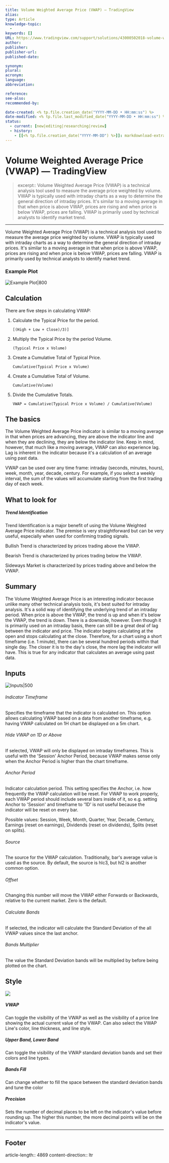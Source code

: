 ```yaml
---
title: Volume Weighted Average Price (VWAP) — TradingView
alias:
type: Article
knowledge-topic: 
  - 
keywords: []
URL: https://www.tradingview.com/support/solutions/43000502018-volume-weighted-average-price-vwap/
author: 
publisher: 
publisher-url: 
published-date: 

synonym:
plural:
acronym:
language: 
abbreviation:

reference:
see-also:
recommended-by: 

date-created: <% tp.file.creation_date("YYYY-MM-DD • HH:mm:ss") %>
date-modified: <% tp.file.last_modified_date("YYYY-MM-DD • HH:mm:ss") %>
status: 
  - current: [new|editing|researching|review]
  - history: 
    - [[<% tp.file.creation_date("YYYY-MM-DD") %>]]: markdownload-extract
---
```


# Volume Weighted Average Price (VWAP) — TradingView

> excerpt:: Volume Weighted Average Price (VWAP) is a technical analysis tool used to measure the average price weighted by volume. VWAP is typically used with intraday charts as a way to determine the general direction of intraday prices. It's similar to a moving average in that when price is above VWAP, prices are rising and when price is below VWAP, prices are falling. VWAP is primarily used by technical analysts to identify market trend.

***
Volume Weighted Average Price (VWAP) is a technical analysis tool used to measure the average price weighted by volume. VWAP is typically used with intraday charts as a way to determine the general direction of intraday prices. It's similar to a moving average in that when price is above VWAP, prices are rising and when price is below VWAP, prices are falling. VWAP is primarily used by technical analysts to identify market trend.

### Example Plot
![Example Plot|800](https://s3.amazonaws.com/cdn.freshdesk.com/data/helpdesk/attachments/production/43241201194/original/IH_QmCGpxlETg5n_YinfOnKilmw8w6FD4g.png?1627557193)

## Calculation

There are five steps in calculating VWAP:

1.  Calculate the Typical Price for the period.
    
    ```
    [(High + Low + Close)/3)]
    ```
    
2.  Multiply the Typical Price by the period Volume.
    
    ```
    (Typical Price x Volume)
    ```
    
3.  Create a Cumulative Total of Typical Price.
    
    ```
    Cumulative(Typical Price x Volume)
    ```
    
4.  Create a Cumulative Total of Volume.
    
    ```
    Cumulative(Volume)
    ```
    
5.  Divide the Cumulative Totals.
    
    ```
    VWAP = Cumulative(Typical Price x Volume) / Cumulative(Volume)
    ```
    

## The basics

The Volume Weighted Average Price indicator is similar to a moving average in that when prices are advancing, they are above the indicator line and when they are declining, they are below the indicator line. Keep in mind, however, that much like a moving average, VWAP can also experience lag. Lag is inherent in the indicator because it's a calculation of an average using past data. 

VWAP can be used over any time frame: intraday (seconds, minutes, hours), week, month, year, decade, century. For example, if you select a weekly interval, the sum of the values will accumulate starting from the first trading day of each week.

## What to look for

##### Trend Identification

Trend Identification is a major benefit of using the Volume Weighted Average Price indicator. The premise is very straightforward but can be very useful, especially when used for confirming trading signals.

Bullish Trend is characterized by prices trading above the VWAP.

Bearish Trend is characterized by prices trading below the VWAP.

Sideways Market is characterized by prices trading above and below the VWAP.

## Summary

The Volume Weighted Average Price is an interesting indicator because unlike many other technical analysis tools, it's best suited for intraday analysis. It's a solid way of identifying the underlying trend of an intraday period. When price is above the VWAP, the trend is up and when it's below the VWAP, the trend is down. There is a downside, however. Even though it is primarily used on an intraday basis, there can still be a great deal of lag between the indicator and price. The indicator begins calculating at the open and stops calculating at the close. Therefore, for a chart using a short timeframe (i.e. 1 minute), there can be several hundred periods within that single day. The closer it is to the day's close, the more lag the indicator will have. This is true for any indicator that calculates an average using past data.

## Inputs

![Inputs|500](https://s3.amazonaws.com/cdn.freshdesk.com/data/helpdesk/attachments/production/43241202384/original/U_nzSe_O3zOXRHzsyynni9VITM1JVX_G2g.png?1627557415)

###### Indicator Timeframe

Specifies the timeframe that the indicator is calculated on. This option allows calculating VWAP based on a data from another timeframe, e.g. having VWAP calculated on 1H chart be displayed on a 5m chart.

###### Hide VWAP on 1D or Above

If selected, VWAP will only be displayed on intraday timeframes. This is useful with the 'Session' Anchor Period, because VWAP makes sense only when the Anchor Period is higher than the chart timeframe.

###### Anchor Period

Indicator calculation period. This setting specifies the Anchor, i.e. how frequently the VWAP calculation will be reset. For VWAP to work properly, each VWAP period should include several bars inside of it, so e.g. setting Anchor to 'Session' and timeframe to '1D' is not useful because the indicator will be reset on every bar. 

Possible values: Session, Week, Month, Quarter, Year, Decade, Century, Earnings (reset on earnings), Dividends (reset on dividends), Splits (reset on splits).

###### Source

The source for the VWAP calculation. Traditionally, bar's average value is used as the source. By default, the source is hlc3, but hl2 is another common option.

###### Offset

Changing this number will move the VWAP either Forwards or Backwards, relative to the current market. Zero is the default.

###### Calculate Bands

If selected, the indicator will calculate the Standard Deviation of the all VWAP values since the last anchor.

###### Bands Multiplier

The value the Standard Deviation bands will be multiplied by before being plotted on the chart.

## Style

![](https://s3.amazonaws.com/cdn.freshdesk.com/data/helpdesk/attachments/production/43241208610/original/0c0HiHCOTHlN_7XncJJpE9DvtC18iACPLg.png?1627558656)

##### VWAP

Can toggle the visibility of the VWAP as well as the visibility of a price line showing the actual current value of the VWAP. Can also select the VWAP Line's color, line thickness, and line style.

##### Upper Band, Lower Band

Can toggle the visibility of the VWAP standard deviation bands and set their colors and line types.

##### Bands Fill

Can change whether to fill the space between the standard deviation bands and tune the color 

##### Precision

Sets the number of decimal places to be left on the indicator's value before rounding up. The higher this number, the more decimal points will be on the indicator's value.

***

## Footer

article-length:: 4869
content-direction:: ltr